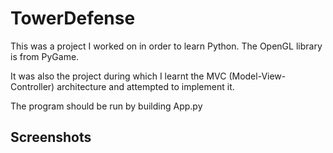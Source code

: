 # TowerDefense

This was a project I worked on in order to learn Python. The OpenGL library is from PyGame.

It was also the project during which I learnt the MVC (Model-View-Controller) architecture and attempted to implement it.

The program should be run by building App.py

## Screenshots

